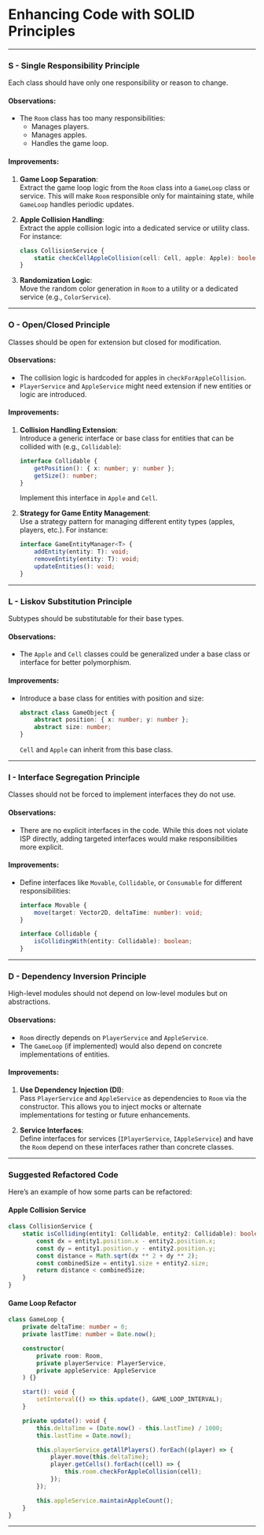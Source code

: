 # Enhancing Code with SOLID Principles

---

### **S - Single Responsibility Principle**
Each class should have only one responsibility or reason to change.  

#### Observations:
- The `Room` class has too many responsibilities:
  - Manages players.
  - Manages apples.
  - Handles the game loop.

#### Improvements:
1. **Game Loop Separation**:  
   Extract the game loop logic from the `Room` class into a `GameLoop` class or service. This will make `Room` responsible only for maintaining state, while `GameLoop` handles periodic updates.

2. **Apple Collision Handling**:  
   Extract the apple collision logic into a dedicated service or utility class. For instance:
   ```typescript
   class CollisionService {
       static checkCellAppleCollision(cell: Cell, apple: Apple): boolean { /* ... */ }
   }
   ```

3. **Randomization Logic**:  
   Move the random color generation in `Room` to a utility or a dedicated service (e.g., `ColorService`).

---

### **O - Open/Closed Principle**
Classes should be open for extension but closed for modification.

#### Observations:
- The collision logic is hardcoded for apples in `checkForAppleCollision`. 
- `PlayerService` and `AppleService` might need extension if new entities or logic are introduced.

#### Improvements:
1. **Collision Handling Extension**:  
   Introduce a generic interface or base class for entities that can be collided with (e.g., `Collidable`):
   ```typescript
   interface Collidable {
       getPosition(): { x: number; y: number };
       getSize(): number;
   }
   ```
   Implement this interface in `Apple` and `Cell`.

2. **Strategy for Game Entity Management**:  
   Use a strategy pattern for managing different entity types (apples, players, etc.). For instance:
   ```typescript
   interface GameEntityManager<T> {
       addEntity(entity: T): void;
       removeEntity(entity: T): void;
       updateEntities(): void;
   }
   ```

---

### **L - Liskov Substitution Principle**
Subtypes should be substitutable for their base types.

#### Observations:
- The `Apple` and `Cell` classes could be generalized under a base class or interface for better polymorphism.
  
#### Improvements:
- Introduce a base class for entities with position and size:
  ```typescript
  abstract class GameObject {
      abstract position: { x: number; y: number };
      abstract size: number;
  }
  ```
  `Cell` and `Apple` can inherit from this base class.

---

### **I - Interface Segregation Principle**
Classes should not be forced to implement interfaces they do not use.

#### Observations:
- There are no explicit interfaces in the code. While this does not violate ISP directly, adding targeted interfaces would make responsibilities more explicit.

#### Improvements:
- Define interfaces like `Movable`, `Collidable`, or `Consumable` for different responsibilities:
  ```typescript
  interface Movable {
      move(target: Vector2D, deltaTime: number): void;
  }

  interface Collidable {
      isCollidingWith(entity: Collidable): boolean;
  }
  ```

---

### **D - Dependency Inversion Principle**
High-level modules should not depend on low-level modules but on abstractions.

#### Observations:
- `Room` directly depends on `PlayerService` and `AppleService`.
- The `GameLoop` (if implemented) would also depend on concrete implementations of entities.

#### Improvements:
1. **Use Dependency Injection (DI)**:  
   Pass `PlayerService` and `AppleService` as dependencies to `Room` via the constructor. This allows you to inject mocks or alternate implementations for testing or future enhancements.

2. **Service Interfaces**:  
   Define interfaces for services (`IPlayerService`, `IAppleService`) and have the `Room` depend on these interfaces rather than concrete classes.

---

### Suggested Refactored Code
Here’s an example of how some parts can be refactored:

#### Apple Collision Service
```typescript
class CollisionService {
    static isColliding(entity1: Collidable, entity2: Collidable): boolean {
        const dx = entity1.position.x - entity2.position.x;
        const dy = entity1.position.y - entity2.position.y;
        const distance = Math.sqrt(dx ** 2 + dy ** 2);
        const combinedSize = entity1.size + entity2.size;
        return distance < combinedSize;
    }
}
```

#### Game Loop Refactor
```typescript
class GameLoop {
    private deltaTime: number = 0;
    private lastTime: number = Date.now();

    constructor(
        private room: Room,
        private playerService: PlayerService,
        private appleService: AppleService
    ) {}

    start(): void {
        setInterval(() => this.update(), GAME_LOOP_INTERVAL);
    }

    private update(): void {
        this.deltaTime = (Date.now() - this.lastTime) / 1000;
        this.lastTime = Date.now();

        this.playerService.getAllPlayers().forEach((player) => {
            player.move(this.deltaTime);
            player.getCells().forEach((cell) => {
                this.room.checkForAppleCollision(cell);
            });
        });

        this.appleService.maintainAppleCount();
    }
}
```

---

